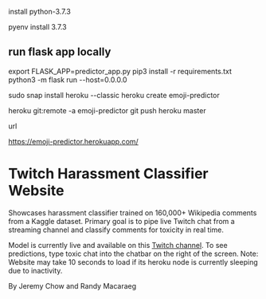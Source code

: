 install python-3.7.3


pyenv install 3.7.3


## run flask app locally

export FLASK_APP=predictor_app.py
pip3 install -r requirements.txt
python3 -m flask run --host=0.0.0.0


sudo snap install heroku --classic
heroku create emoji-predictor

heroku git:remote -a emoji-predictor
git push heroku master


url

https://emoji-predictor.herokuapp.com/



# Twitch Harassment Classifier Website
Showcases harassment classifier trained on 160,000+ Wikipedia comments from a Kaggle dataset. Primary goal is to pipe live Twitch chat from a streaming channel and classify comments for toxicity in real time.

Model is currently live and available on this [Twitch channel](https://www.twitch.tv/datatestdummy/). To see predictions, type toxic chat into the chatbar on the right of the screen. Note: Website may take 10 seconds to load if its heroku node is currently sleeping due to inactivity.

By Jeremy Chow and Randy Macaraeg
